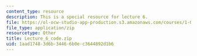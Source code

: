 ```yaml
---
content_type: resource
description: This is a special resource for lecture 6.
file: https://ol-ocw-studio-app-production.s3.amazonaws.com/courses/1-00-introduction-to-computers-and-engineering-problem-solving-spring-2012/1aad17483d6b34466b0ec3644892d1b6_Lecture_6_code.zip
file_type: application/zip
resourcetype: Other
title: Lecture_6_code.zip
uid: 1aad1748-3d6b-3446-6b0e-c3644892d1b6
---
```

